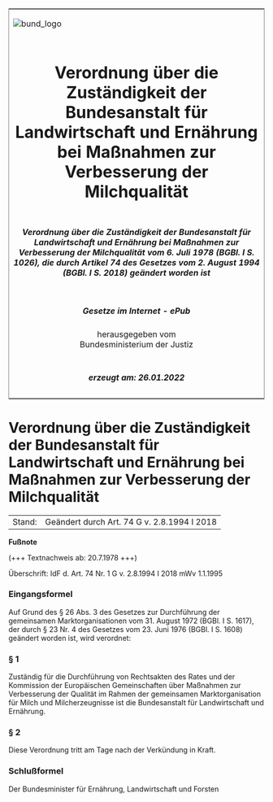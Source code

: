 <span id="DECKBLATT.html"></span>

<table border="0" frame="border" width="100%">

<tr valign="top">

<td align="left">

![bund\_logo](BfJ_2021_Web_de_de.gif)

</td>

<td align="right">

 

</td>

</tr>

<tr align="center" valign="middle">

<td colspan="2">

# Verordnung über die Zuständigkeit der Bundesanstalt für Landwirtschaft und Ernährung bei Maßnahmen zur Verbesserung der Milchqualität

</td>

</tr>

<tr align="center" valign="middle">

<td colspan="2">

##### Verordnung über die Zuständigkeit der Bundesanstalt für Landwirtschaft und Ernährung bei Maßnahmen zur Verbesserung der Milchqualität vom 6. Juli 1978 (BGBl. I S. 1026), die durch Artikel 74 des Gesetzes vom 2. August 1994 (BGBl. I S. 2018) geändert worden ist

</td>

</tr>

<tr align="center" valign="middle">

<td colspan="2">

  
  

##### Gesetze im Internet - ePub  
  
herausgegeben vom  
Bundesministerium der Justiz

</td>

</tr>

<tr align="center" valign="bottom">

<td colspan="2">

  
  

##### erzeugt am: 26.01.2022

</td>

</tr>

</table>

<span id="BJNR010260978.html"></span>

# Verordnung über die Zuständigkeit der Bundesanstalt für Landwirtschaft und Ernährung bei Maßnahmen zur Verbesserung der Milchqualität

<div>

<div class="jnhtml">

|        |                                             |
| ------ | ------------------------------------------- |
| Stand: | Geändert durch Art. 74 G v. 2.8.1994 I 2018 |

</div>

</div>

<div>

  
**Fußnote**

<div class="jnhtml">

<div>

<div class="jurAbsatz">

(+++ Textnachweis ab: 20.7.1978 +++)

</div>

<div class="jurAbsatz">

  
Überschrift: IdF d. Art. 74 Nr. 1 G v. 2.8.1994 I 2018 mWv 1.1.1995

</div>

</div>

</div>

</div>

<span id="BJNR010260978BJNE000100328.html"></span>

### Eingangsformel  

<div>

<div class="jnhtml">

<div>

<div class="jurAbsatz">

Auf Grund des § 26 Abs. 3 des Gesetzes zur Durchführung der gemeinsamen
Marktorganisationen vom 31. August 1972 (BGBl. I S. 1617), der durch §
23 Nr. 4 des Gesetzes vom 23. Juni 1976 (BGBl. I S. 1608) geändert
worden ist, wird verordnet:

</div>

</div>

</div>

</div>

<span id="BJNR010260978BJNE000201308.html"></span>

### § 1  

<div>

<div class="jnhtml">

<div>

<div class="jurAbsatz">

Zuständig für die Durchführung von Rechtsakten des Rates und der
Kommission der Europäischen Gemeinschaften über Maßnahmen zur
Verbesserung der Qualität im Rahmen der gemeinsamen Marktorganisation
für Milch und Milcherzeugnisse ist die Bundesanstalt für Landwirtschaft
und Ernährung.

</div>

</div>

</div>

</div>

<span id="BJNR010260978BJNE000401308.html"></span>

### § 2  

<div>

<div class="jnhtml">

<div>

<div class="jurAbsatz">

Diese Verordnung tritt am Tage nach der Verkündung in Kraft.

</div>

</div>

</div>

</div>

<span id="BJNR010260978BJNE000500328.html"></span>

### Schlußformel  

<div>

<div class="jnhtml">

<div>

<div class="jurAbsatz">

<span class="SP">Der Bundesminister für Ernährung, Landwirtschaft und
Forsten</span>

</div>

</div>

</div>

</div>
